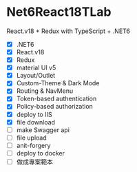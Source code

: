 # Net6React18TLab
React.v18 + Redux with TypeScript + .NET6   
- [x] .NET6
- [x] React.v18
- [x] Redux
- [x] material UI v5
- [x] Layout/Outlet
- [x] Custom-Theme & Dark Mode	
- [x] Routing & NavMenu
- [x] Token-based authentication   
- [x] Policy-based authorization   
- [x] deploy to IIS	
- [x] file download
- [ ] make Swagger api
- [ ] file upload
- [ ] anit-forgery
- [ ] deploy to docker
- [ ] 做成專案範本
